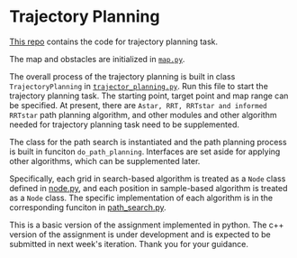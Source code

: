 # Trajectory Planning
[This repo](https://github.com/DongQing-Sunny/trajectory_planning) contains the code for trajectory planning task.

The map and obstacles are initialized in  [`map.py`](https://github.com/DongQing-Sunny/trajectory_planning/blob/master/map.py). 

The overall process of the trajectory planning is built in 
class `TrajectoryPlanning` in [`trajector_planning.py`](https://github.com/DongQing-Sunny/trajectory_planning/blob/master/trajectory_planning.py). Run this file to start the trajectory planning task. The starting point, target point and map range can be specified. At present, there are `Astar, RRT, RRTstar and informed RRTstar` path planning algorithm, and other modules and other algorithm needed for trajectory planning task need to be supplemented.

The class for the path search is instantiated and the path planning process is built in funciton `do_path_planning`. Interfaces are set aside for applying other algorithms, which can be supplemented later.

Specifically, each grid in search-based algorithm is treated as a `Node` class defined in [node.py](https://github.com/DongQing-Sunny/trajectory_planning/blob/master/node.py), and each position in sample-based algorithm is treated as a `Node` class. The specific implementation of each algorithm is in the corresponding funciton in [path_search.py](https://github.com/DongQing-Sunny/trajectory_planning/blob/master/path_planning.py). 

This is a basic version of the assignment implemented in python. The c++ version of the assignment is under development and is expected to be submitted in next week's iteration. Thank you for your guidance.